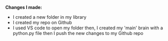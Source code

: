 **Changes I made:**
- I created a new folder in my library
- I created my repo on Github
- I used VS code to open my folder then, I created my 'main' brain with a python.py file then I push the new changes to my Github repo

